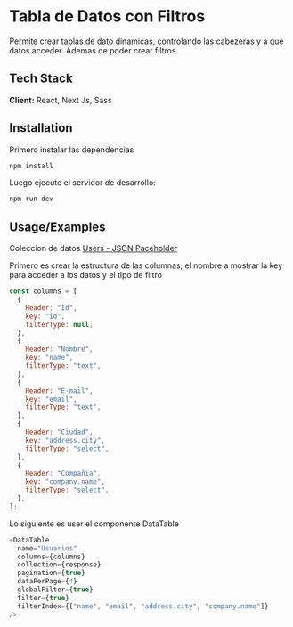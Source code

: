 # Tabla de Datos con Filtros

Permite crear tablas de dato dinamicas, controlando las cabezeras
y a que datos acceder. Ademas de poder crear filtros

## Tech Stack

**Client:** React, Next Js, Sass

## Installation

Primero instalar las dependencias

```bash
npm install
```

Luego ejecute el servidor de desarrollo:

```bash
npm run dev
```

## Usage/Examples

Coleccion de datos [Users - JSON Paceholder](https://jsonplaceholder.typicode.com/users)

Primero es crear la estructura de las columnas,
el nombre a mostrar la key para acceder a los datos y el tipo de filtro

```javascript
const columns = [
  {
    Header: "Id",
    key: "id",
    filterType: null,
  },
  {
    Header: "Nombre",
    key: "name",
    filterType: "text",
  },
  {
    Header: "E-mail",
    key: "email",
    filterType: "text",
  },
  {
    Header: "Ciudad",
    key: "address.city",
    filterType: "select",
  },
  {
    Header: "Compañia",
    key: "company.name",
    filterType: "select",
  },
];
```

Lo siguiente es user el componente DataTable

```javascript
<DataTable
  name="Usuarios"
  columns={columns}
  collection={response}
  pagination={true}
  dataPerPage={4}
  globalFilter={true}
  filter={true}
  filterIndex={["name", "email", "address.city", "company.name"]}
/>
```
